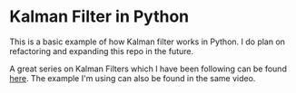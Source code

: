 # Kalman Filter in Python

This is a basic example of how Kalman filter works in Python. I do plan on refactoring and expanding this repo in the future. 

A great series on Kalman Filters which I have been following can be found [here](https://www.youtube.com/watch?v=SIQJaqYVtuE). The example I'm using can also be found in the same video. 